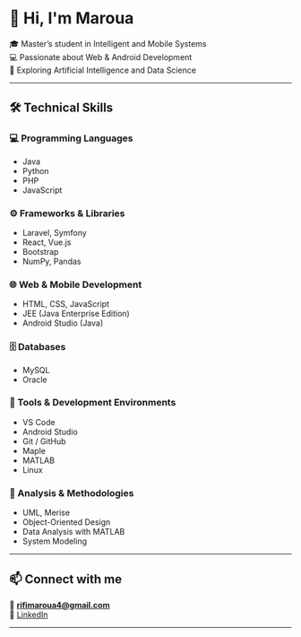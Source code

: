 # 👋 Hi, I'm Maroua  

🎓 Master’s student in Intelligent and Mobile Systems  
💻 Passionate about Web & Android Development  
🤖 Exploring Artificial Intelligence and Data Science  

---

## 🛠️ Technical Skills

### 💻 Programming Languages
- Java  
- Python  
- PHP  
- JavaScript  

### ⚙️ Frameworks & Libraries
- Laravel, Symfony  
- React, Vue.js  
- Bootstrap  
- NumPy, Pandas  

### 🌐 Web & Mobile Development
- HTML, CSS, JavaScript  
- JEE (Java Enterprise Edition)  
- Android Studio (Java)  

### 🗄️ Databases
- MySQL  
- Oracle  

### 🧰 Tools & Development Environments
- VS Code  
- Android Studio  
- Git / GitHub  
- Maple  
- MATLAB  
- Linux  

### 🧠 Analysis & Methodologies
- UML, Merise  
- Object-Oriented Design  
- Data Analysis with MATLAB  
- System Modeling  

---

## 📫 Connect with me
📧 **rifimaroua4@gmail.com**  
💼 [LinkedIn](https://linkedin.com/in/maroua-rifi-816b30361)

---


  
<!--
**maroua-rf/maroua-rf** is a ✨ _special_ ✨ repository because its `README.md` (this file) appears on your GitHub profile.

Here are some ideas to get you started:

- 🔭 I’m currently working on ...
- 🌱 I’m currently learning ...
- 👯 I’m looking to collaborate on ...
- 🤔 I’m looking for help with ...
- 💬 Ask me about ...
- 📫 How to reach me: ...
- 😄 Pronouns: ...
- ⚡ Fun fact: ...
-->
